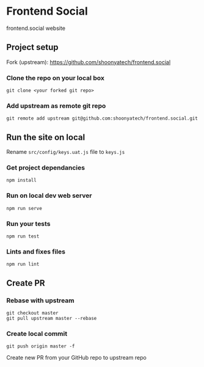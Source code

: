 # Frontend Social

frontend.social website

## Project setup

Fork (upstream): https://github.com/shoonyatech/frontend.social

### Clone the repo on your local box

```
git clone <your forked git repo>
```

### Add upstream as remote git repo

```
git remote add upstream git@github.com:shoonyatech/frontend.social.git
```

## Run the site on local

Rename `src/config/keys.uat.js` file to `keys.js`

### Get project dependancies

```
npm install
```

### Run on local dev web server

```
npm run serve
```

### Run your tests

```
npm run test
```

### Lints and fixes files

```
npm run lint
```

## Create PR

### Rebase with upstream

```
git checkout master
git pull upstream master --rebase
```

### Create local commit

```
git push origin master -f
```

Create new PR from your GitHub repo to upstream repo
